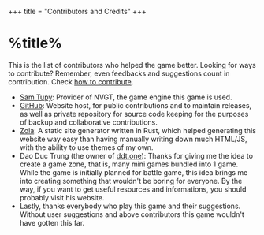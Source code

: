 +++
title = "Contributors and Credits"
+++
# %title%
This is the list of contributors who helped the game better. Looking for ways to contribute? Remember, even feedbacks and suggestions count in contribution. Check [how to contribute](@/contribute.md).
- [Sam Tupy](https://samtupy.com/): Provider of NVGT, the game engine this game is used.
- [GitHub](https://github.com): Website host, for public contributions and to maintain releases, as well as private repository for source code keeping for the purposes of backup and collaborative contributions.
- [Zola](https://getzola.org): A static site generator written in Rust, which helped generating this website way easy than having manually writing down much HTML/JS, with the ability to use themes of my own.
- Dao Duc Trung (the owner of [ddt.one](https://ddt.one)): Thanks for giving me the idea to create a game zone, that is, many mini games bundled into 1 game. While the game is initially planned for battle game, this idea brings me into creating something that wouldn't be boring for everyone. By the way, if you want to get useful resources and informations, you should probably visit his website.
- Lastly, thanks everybody who play this game and their suggestions. Without user suggestions and above contributors this game wouldn't have gotten this far.